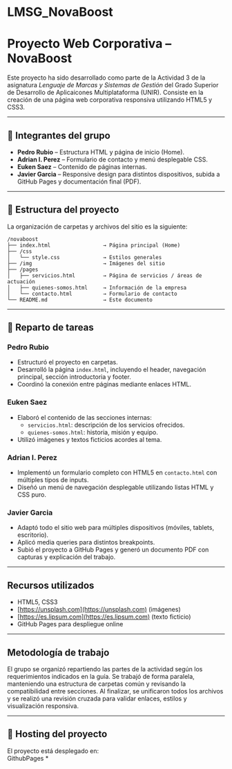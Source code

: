 # LMSG_NovaBoost

# Proyecto Web Corporativa – NovaBoost

Este proyecto ha sido desarrollado como parte de la Actividad 3 de la asignatura *Lenguaje de Marcas y Sistemas de Gestión* del Grado Superior de Desarrollo de Aplicaicones Multiplataforma (UNIR). Consiste en la creación de una página web corporativa responsiva utilizando HTML5 y CSS3.

---

## 👥 Integrantes del grupo

- **Pedro Rubio** – Estructura HTML y página de inicio (Home).
- **Adrian I. Perez** – Formulario de contacto y menú desplegable CSS.
- **Euken Saez** – Contenido de páginas internas.
- **Javier Garcia** – Responsive design para distintos dispositivos, subida a GitHub Pages y documentación final (PDF).

---

## 📁 Estructura del proyecto

La organización de carpetas y archivos del sitio es la siguiente:

```text
/novaboost
├── index.html                 → Página principal (Home)
├── /css
│   └── style.css              → Estilos generales
├── /img                       → Imágenes del sitio
├── /pages
│   ├── servicios.html         → Página de servicios / áreas de actuación
│   ├── quienes-somos.html     → Información de la empresa
│   └── contacto.html          → Formulario de contacto
└── README.md                  → Este documento
```


---

## 📌 Reparto de tareas

### Pedro Rubio

- Estructuró el proyecto en carpetas.
- Desarrolló la página `index.html`, incluyendo el header, navegación principal, sección introductoria y footer.
- Coordinó la conexión entre páginas mediante enlaces HTML.

### Euken Saez

- Elaboró el contenido de las secciones internas:
  - `servicios.html`: descripción de los servicios ofrecidos.
  - `quienes-somos.html`: historia, misión y equipo.
- Utilizó imágenes y textos ficticios acordes al tema.

### Adrian I. Perez

- Implementó un formulario completo con HTML5 en `contacto.html` con múltiples tipos de inputs.
- Diseñó un menú de navegación desplegable utilizando listas HTML y CSS puro.

### Javier Garcia

- Adaptó todo el sitio web para múltiples dispositivos (móviles, tablets, escritorio).
- Aplicó media queries para distintos breakpoints.
- Subió el proyecto a GitHub Pages y generó un documento PDF con capturas y explicación del trabajo.

---

##  Recursos utilizados

- HTML5, CSS3
- [https://unsplash.com](https://unsplash.com) (imágenes)
- [https://es.lipsum.com](https://es.lipsum.com) (texto ficticio)
- GitHub Pages para despliegue online

---

## Metodología de trabajo

El grupo se organizó repartiendo las partes de la actividad según los requerimientos indicados en la guía. Se trabajó de forma paralela, manteniendo una estructura de carpetas común y revisando la compatibilidad entre secciones. Al finalizar, se unificaron todos los archivos y se realizó una revisión cruzada para validar enlaces, estilos y visualización responsiva.

---

## 🔗 Hosting del proyecto

El proyecto está desplegado en:  
GithubPages *
